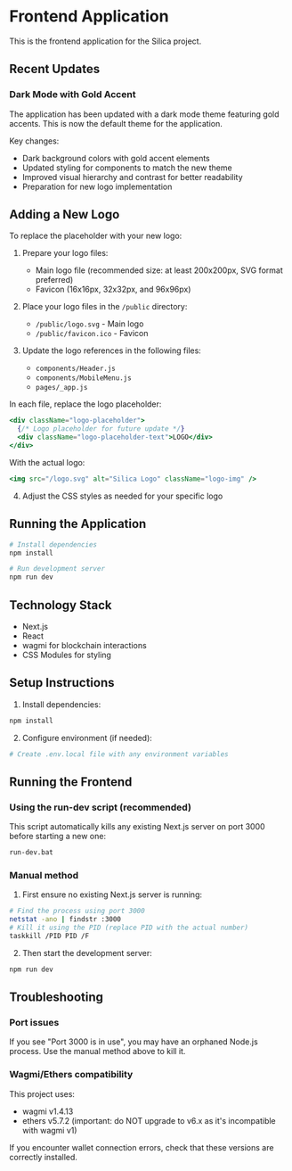 # Frontend Application

This is the frontend application for the Silica project.

## Recent Updates

### Dark Mode with Gold Accent

The application has been updated with a dark mode theme featuring gold accents. This is now the default theme for the application.

Key changes:
- Dark background colors with gold accent elements
- Updated styling for components to match the new theme
- Improved visual hierarchy and contrast for better readability
- Preparation for new logo implementation

## Adding a New Logo

To replace the placeholder with your new logo:

1. Prepare your logo files:
   - Main logo file (recommended size: at least 200x200px, SVG format preferred)
   - Favicon (16x16px, 32x32px, and 96x96px)

2. Place your logo files in the `/public` directory:
   - `/public/logo.svg` - Main logo
   - `/public/favicon.ico` - Favicon

3. Update the logo references in the following files:
   - `components/Header.js`
   - `components/MobileMenu.js`
   - `pages/_app.js`

In each file, replace the logo placeholder:

```jsx
<div className="logo-placeholder">
  {/* Logo placeholder for future update */}
  <div className="logo-placeholder-text">LOGO</div>
</div>
```

With the actual logo:

```jsx
<img src="/logo.svg" alt="Silica Logo" className="logo-img" />
```

4. Adjust the CSS styles as needed for your specific logo

## Running the Application

```bash
# Install dependencies
npm install

# Run development server
npm run dev
```

## Technology Stack

- Next.js
- React
- wagmi for blockchain interactions
- CSS Modules for styling

## Setup Instructions

1. Install dependencies:
```bash
npm install
```

2. Configure environment (if needed):
```bash
# Create .env.local file with any environment variables
```

## Running the Frontend

### Using the run-dev script (recommended)

This script automatically kills any existing Next.js server on port 3000 before starting a new one:

```bash
run-dev.bat
```

### Manual method

1. First ensure no existing Next.js server is running:
```bash
# Find the process using port 3000
netstat -ano | findstr :3000
# Kill it using the PID (replace PID with the actual number)
taskkill /PID PID /F
```

2. Then start the development server:
```bash
npm run dev
```

## Troubleshooting

### Port issues
If you see "Port 3000 is in use", you may have an orphaned Node.js process. Use the manual method above to kill it.

### Wagmi/Ethers compatibility
This project uses:
- wagmi v1.4.13
- ethers v5.7.2 (important: do NOT upgrade to v6.x as it's incompatible with wagmi v1)

If you encounter wallet connection errors, check that these versions are correctly installed. 